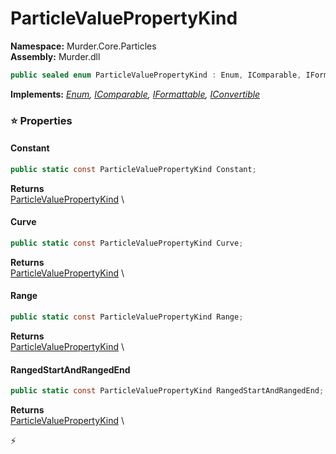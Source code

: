 # ParticleValuePropertyKind

**Namespace:** Murder.Core.Particles \
**Assembly:** Murder.dll

```csharp
public sealed enum ParticleValuePropertyKind : Enum, IComparable, IFormattable, IConvertible
```

**Implements:** _[Enum](https://learn.microsoft.com/en-us/dotnet/api/System.Enum?view=net-7.0), [IComparable](https://learn.microsoft.com/en-us/dotnet/api/System.IComparable?view=net-7.0), [IFormattable](https://learn.microsoft.com/en-us/dotnet/api/System.IFormattable?view=net-7.0), [IConvertible](https://learn.microsoft.com/en-us/dotnet/api/System.IConvertible?view=net-7.0)_

### ⭐ Properties
#### Constant
```csharp
public static const ParticleValuePropertyKind Constant;
```

**Returns** \
[ParticleValuePropertyKind](../../../Murder/Core/Particles/ParticleValuePropertyKind.html) \
#### Curve
```csharp
public static const ParticleValuePropertyKind Curve;
```

**Returns** \
[ParticleValuePropertyKind](../../../Murder/Core/Particles/ParticleValuePropertyKind.html) \
#### Range
```csharp
public static const ParticleValuePropertyKind Range;
```

**Returns** \
[ParticleValuePropertyKind](../../../Murder/Core/Particles/ParticleValuePropertyKind.html) \
#### RangedStartAndRangedEnd
```csharp
public static const ParticleValuePropertyKind RangedStartAndRangedEnd;
```

**Returns** \
[ParticleValuePropertyKind](../../../Murder/Core/Particles/ParticleValuePropertyKind.html) \


⚡